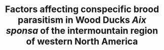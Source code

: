---
title: Factors affecting conspecific brood parasitism in Wood Ducks <i>Aix sponsa</i> of the intermountain region of western North America
year: In Press
authors: <strong>Hafen, K.</strong>, and D. N. Koons
journal: <i>Wildfowl</i>
volume:
pages:
doi:
urlp:
pdf:
---